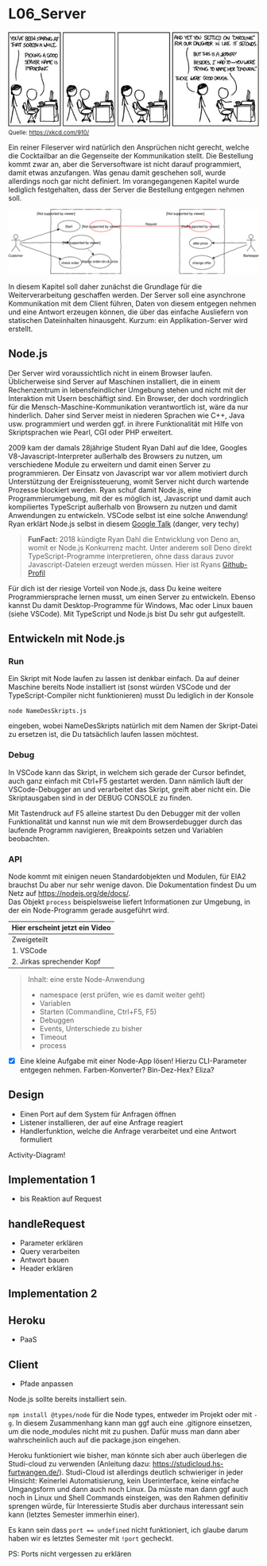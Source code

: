 # L06_Server
<img src="Material/ServerName.jpg">
<small>Quelle: <a href="https://xkcd.com/910/">https://xkcd.com/910/</a></small>  

Ein reiner Fileserver wird natürlich den Ansprüchen nicht gerecht, welche die Cocktailbar an die Gegenseite der Kommunikation stellt. Die Bestellung kommt zwar an, aber die Serversoftware ist nicht darauf programmiert, damit etwas anzufangen. Was genau damit geschehen soll, wurde allerdings noch gar nicht definiert. Im vorangegangenen Kapitel wurde lediglich festgehalten, dass der Server die Bestellung entgegen nehmen soll.  

![](../L05_Client/Material/draw.io/UseCase.svg)  

In diesem Kapitel soll daher zunächst die Grundlage für die Weiterverarbeitung geschaffen werden. Der Server soll eine asynchrone Kommunikation mit dem Client führen, Daten von diesem entgegen nehmen und eine Antwort erzeugen können, die über das einfache Ausliefern von statischen Dateiinhalten hinausgeht. Kurzum: ein Applikation-Server wird erstellt.

## Node.js
Der Server wird voraussichtlich nicht in einem Browser laufen. Üblicherweise sind Server auf Maschinen installiert, die in einem Rechenzentrum in lebensfeindlicher Umgebung stehen und nicht mit der Interaktion mit Usern beschäftigt sind. Ein Browser, der doch vordringlich für die Mensch-Maschine-Kommunikation verantwortlich ist, wäre da nur hinderlich. Daher sind Server meist in niederen Sprachen wie C++, Java usw. programmiert und werden ggf. in ihrere Funktionalität mit Hilfe von Skriptsprachen wie Pearl, CGI oder PHP erweitert.  

2009 kam der damals 28jährige Student Ryan Dahl auf die Idee, Googles V8-Javascript-Interpreter außerhalb des Browsers zu nutzen, um verschiedene Module zu erweitern und damit einen Server zu programmieren. Der Einsatz von Javascript war vor allem motiviert durch Unterstützung der Ereignissteuerung, womit Server nicht durch wartende Prozesse blockiert werden. Ryan schuf damit Node.js, eine Programmierumgebung, mit der es möglich ist, Javascript und damit auch kompiliertes TypeScript außerhalb von Browsern zu nutzen und damit Anwendungen zu entwickeln. VSCode selbst ist eine solche Anwendung! Ryan erklärt Node.js selbst in diesem [Google Talk](https://www.youtube.com/watch?v=F6k8lTrAE2g) (danger, very techy)

> **FunFact:** 2018 kündigte Ryan Dahl die Entwicklung von Deno an, womit er Node.js Konkurrenz macht. Unter anderem soll Deno direkt TypeScript-Programme interpretieren, ohne dass daraus zuvor Javascript-Dateien erzeugt werden müssen. Hier ist Ryans [Github-Profil](https://github.com/ry)

Für dich ist der riesige Vorteil von Node.js, dass Du keine weitere Programmiersprache lernen musst, um einen Server zu entwickeln. Ebenso kannst Du damit Desktop-Programme für Windows, Mac oder Linux bauen (siehe VSCode). Mit TypeScript und Node.js bist Du sehr gut aufgestellt.

## Entwickeln mit Node.js

### Run
Ein Skript mit Node laufen zu lassen ist denkbar einfach. Da auf deiner Maschine bereits Node installiert ist (sonst würden VSCode und der TypeScript-Compiler nicht funktionieren) musst Du lediglich in der Konsole
```
node NameDesSkripts.js
```
eingeben, wobei NameDesSkripts natürlich mit dem Namen der Skript-Datei zu ersetzen ist, die Du tatsächlich laufen lassen möchtest.

### Debug
In VSCode kann das Skript, in welchem sich gerade der Cursor befindet, auch ganz einfach mit Ctrl+F5 gestartet werden. Dann nämlich läuft der VSCode-Debugger an und verarbeitet das Skript, greift aber nicht ein. Die Skriptausgaben sind in der DEBUG CONSOLE zu finden.  

Mit Tastendruck auf F5 alleine startest Du den Debugger mit der vollen Funktionalität und kannst nun wie mit dem Browserdebugger durch das laufende Programm navigieren, Breakpoints setzen und Variablen beobachten.

### API
Node kommt mit einigen neuen Standardobjekten und Modulen, für EIA2 brauchst Du aber nur sehr wenige davon. Die Dokumentation findest Du um Netz auf https://nodejs.org/de/docs/.  
Das Objekt `process` beispielsweise liefert Informationen zur Umgebung, in der ein Node-Programm gerade ausgeführt wird. 


|Hier erscheint jetzt ein Video|
|-
|Zweigeteilt 
|1. VSCode 
|2. Jirkas sprechender Kopf  

>Inhalt: eine erste Node-Anwendung  
> - namespace (erst prüfen, wie es damit weiter geht)
> - Variablen
> - Starten (Commandline, Ctrl+F5, F5)
> - Debuggen
> - Events, Unterschiede zu bisher
> - Timeout
> - process

- [x] Eine kleine Aufgabe mit einer Node-App lösen! Hierzu CLI-Parameter entgegen nehmen. Farben-Konverter? Bin-Dez-Hex? Eliza?

## Design
- Einen Port auf dem System für Anfragen öffnen
- Listener installieren, der auf eine Anfrage reagiert
- Handlerfunktion, welche die Anfrage verarbeitet und eine Antwort formuliert

Activity-Diagram!

## Implementation 1
- bis Reaktion auf Request

## handleRequest
- Parameter erklären
- Query verarbeiten
- Antwort bauen
- Header erklären

## Implementation 2

## Heroku
- PaaS

## Client
- Pfade anpassen










Node.js sollte bereits installiert sein.

`npm install @types/node` für die Node types, entweder im Projekt oder mit `-g`. 
In diesem Zusammenhang kann man ggf auch eine .gitignore einsetzen, um die node_modules nicht mit zu pushen. Dafür muss man dann aber wahrscheinlich auch auf die package.json eingehen. 

Heroku funktioniert wie bisher, man könnte sich aber auch überlegen die Studi-cloud zu verwenden (Anleitung dazu: https://studicloud.hs-furtwangen.de/). Studi-Cloud ist allerdings deutlich schwieriger in jeder Hinsicht: Keinerlei Automatisierung, kein Userinterface, keine einfache Umgangsform und dann auch noch Linux. Da müsste man dann ggf auch noch in Linux und Shell Commands einsteigen, was den Rahmen definitiv sprengen würde, für Interessierte Studis aber durchaus interessant sein kann (letztes Semester immerhin einer).

Es kann sein dass `port == undefined` nicht funktioniert, ich glaube darum haben wir es letztes Semester mit `!port` gecheckt.

PS: Ports nicht vergessen zu erklären
